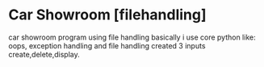 # Car Showroom [filehandling]
car showroom program using file handling
basically i use core python like:
oops, exception handling and file handling
created 3 inputs create,delete,display.
